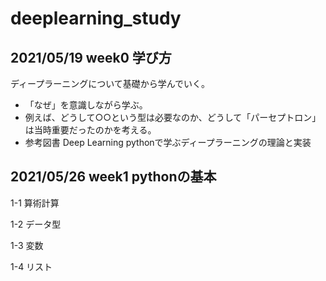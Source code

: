 # deeplearning_study

## 2021/05/19 week0 学び方
ディープラーニングについて基礎から学んでいく。
- 「なぜ」を意識しながら学ぶ。
- 例えば、どうして○○という型は必要なのか、どうして「パーセプトロン」は当時重要だったのかを考える。
- 参考図書 Deep Learning pythonで学ぶディープラーニングの理論と実装

## 2021/05/26 week1 pythonの基本
1-1 算術計算

1-2 データ型

1-3 変数

1-4 リスト

